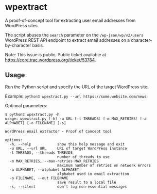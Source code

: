 # wpextract
A proof-of-concept tool for extracting user email addresses from WordPress sites. 

The script abuses the `search` parameter on the `/wp-json/wp/v2/users` WordPress REST API endpoint to extract email addresses on a character-by-character basis.

Note: This issue is public. Public ticket available at https://core.trac.wordpress.org/ticket/53784.

## Usage
Run the Python script and specify the URL of the target WordPress site.

Example: `python3 wpextract.py --url https://some.website.com/news`

Optional parameters:

```
$ python3 wpextract.py -h
usage: wpextract.py [-h] -u URL [-t THREADS] [-m MAX_RETRIES] [-a ALPHABET] [-o FILENAME] [-s]

WordPress email extractor - Proof of Concept tool

options:
  -h, --help            show this help message and exit
  -u URL, --url URL     URL of target WordPress instance
  -t THREADS, --threads THREADS
                        number of threads to use
  -m MAX_RETRIES, --max-retries MAX_RETRIES
                        maximum number of retries on network errors
  -a ALPHABET, --alphabet ALPHABET
                        alphabet used in email extraction
  -o FILENAME, --out FILENAME
                        save result to a local file
  -s, --silent          don't log non-essential messages
```